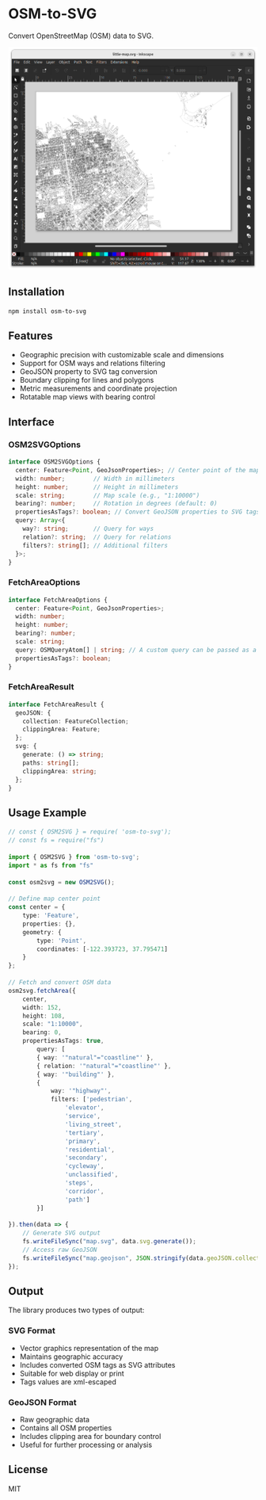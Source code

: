 # OSM-to-SVG

Convert OpenStreetMap (OSM) data to SVG.

![Previw](https://github.com/piLeoni/osm-to-svg/blob/main/InkscapeScreenshot.png)

## Installation

```sh
npm install osm-to-svg
```

## Features

- Geographic precision with customizable scale and dimensions
- Support for OSM ways and relations filtering
- GeoJSON property to SVG tag conversion
- Boundary clipping for lines and polygons
- Metric measurements and coordinate projection
- Rotatable map views with bearing control

## Interface

### OSM2SVGOptions

```ts
interface OSM2SVGOptions {
  center: Feature<Point, GeoJsonProperties>; // Center point of the map
  width: number;        // Width in millimeters
  height: number;       // Height in millimeters
  scale: string;        // Map scale (e.g., "1:10000")
  bearing?: number;     // Rotation in degrees (default: 0)
  propertiesAsTags?: boolean; // Convert GeoJSON properties to SVG tags
  query: Array<{
    way?: string;       // Query for ways
    relation?: string;  // Query for relations
    filters?: string[]; // Additional filters
  }>;
}
```

### FetchAreaOptions

```ts
interface FetchAreaOptions {
  center: Feature<Point, GeoJsonProperties>;
  width: number;
  height: number;
  bearing?: number;
  scale: string;
  query: OSMQueryAtom[] | string; // A custom query can be passed as a string
  propertiesAsTags?: boolean;
}
```

### FetchAreaResult

```ts
interface FetchAreaResult {
  geoJSON: {
    collection: FeatureCollection;
    clippingArea: Feature;
  };
  svg: {
    generate: () => string;
    paths: string[];
    clippingArea: string;
  };
}
```

## Usage Example

```ts
// const { OSM2SVG } = require( 'osm-to-svg');
// const fs = require("fs")

import { OSM2SVG } from 'osm-to-svg';
import * as fs from "fs"

const osm2svg = new OSM2SVG();

// Define map center point
const center = {
    type: 'Feature',
    properties: {},
    geometry: {
        type: 'Point',
        coordinates: [-122.393723, 37.795471]
    }
};

// Fetch and convert OSM data
osm2svg.fetchArea({
    center,
    width: 152,
    height: 108,
    scale: "1:10000",
    bearing: 0,
    propertiesAsTags: true,
        query: [
        { way: '"natural"="coastline"' },
        { relation: '"natural"="coastline"' },
        { way: '"building"' },
        {
            way: '"highway"',
            filters: ['pedestrian',
                'elevator',
                'service',
                'living_street',
                'tertiary',
                'primary',
                'residential',
                'secondary',
                'cycleway',
                'unclassified',
                'steps',
                'corridor',
                'path']
        }]

}).then(data => {
    // Generate SVG output
    fs.writeFileSync("map.svg", data.svg.generate());
    // Access raw GeoJSON
    fs.writeFileSync("map.geojson", JSON.stringify(data.geoJSON.collection, null,2));
});
```

## Output

The library produces two types of output:

### SVG Format

- Vector graphics representation of the map
- Maintains geographic accuracy
- Includes converted OSM tags as SVG attributes
- Suitable for web display or print
- Tags values are xml-escaped

### GeoJSON Format

- Raw geographic data
- Contains all OSM properties
- Includes clipping area for boundary control
- Useful for further processing or analysis

## License

MIT

